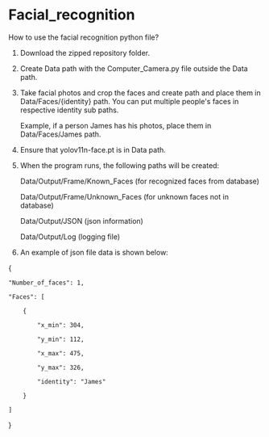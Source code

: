 # Facial_recognition

How to use the facial recognition python file?

1. Download the zipped repository folder.

2. Create Data path with the Computer_Camera.py file outside the Data path.

3. Take facial photos and crop the faces and create path and place them in Data/Faces/{identity} path. You can put multiple people's faces in respective identity sub paths.
   
   Example, if a person James has his photos, place them in Data/Faces/James path.

5. Ensure that yolov11n-face.pt is in Data path.

6. When the program runs, the following paths will be created:
   
   Data/Output/Frame/Known_Faces            (for recognized faces from database)
   
   Data/Output/Frame/Unknown_Faces          (for unknown faces not in database)

   Data/Output/JSON                         (json information)

   Data/Output/Log                          (logging file)

7. An example of json file data is shown below:

{

    "Number_of_faces": 1,
    
    "Faces": [
    
        {
        
            "x_min": 304,
            
            "y_min": 112,
            
            "x_max": 475,
            
            "y_max": 326,
            
            "identity": "James"
            
        }
        
    ]
    
}

